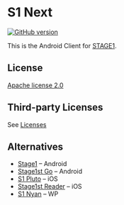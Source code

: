 # S1 Next

[![GitHub version](https://badge.fury.io/gh/ykrank%2FS1-Next.svg)](http://badge.fury.io/gh/ykrank%2FS1-Next)

This is the Android Client for [STAGE1](http://bbs.saraba1st.com/2b/forum.php).

## License

[Apache license 2.0](https://www.apache.org/licenses/LICENSE-2.0.html)

## Third-party Licenses

See [Licenses](app/src/main/assets/text/license)

## Alternatives

- [Stage1](https://play.google.com/store/apps/details?id=com.motion.stage1) – Android
- [Stage1st Go](https://play.google.com/store/apps/details?id=org.succlz123.s1go.app) – Android
- [S1 Pluto](https://itunes.apple.com/cn/app/s1-pluto/id889820003) – iOS
- [Stage1st Reader](https://itunes.apple.com/cn/app/stage1st-reader/id509916119) – iOS
- [S1 Nyan](https://www.windowsphone.com/zh-cn/store/app/s1-nyan/61790166-792c-493b-bcc2-a2f1506292f5) – WP
